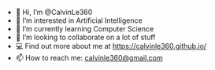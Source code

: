 - 👋 Hi, I’m @CalvinLe360
- 👀 I’m interested in Artificial Intelligence
- 🌱 I’m currently learning Computer Science
- 💞️ I’m looking to collaborate on a lot of stuff
- 💻 Find out more about me at https://calvinle360.github.io/
- 📫 How to reach me: calvinle360@gmail.com

<!---
CalvinLe360/CalvinLe360 is a ✨ special ✨ repository because its `README.md` (this file) appears on your GitHub profile.
You can click the Preview link to take a look at your changes.
--->

